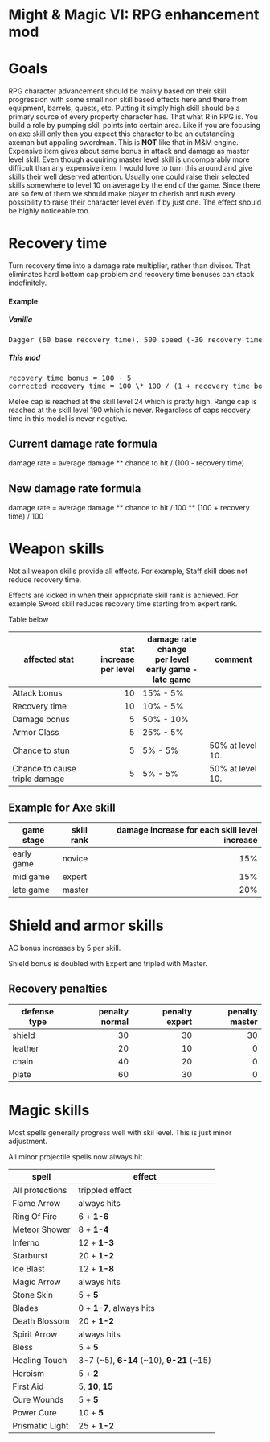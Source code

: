 # Might & Magic VI: RPG enhancement mod

# Goals

RPG character advancement should be mainly based on their skill progression with some small non skill based effects here and there from equipment, barrels, quests, etc. Putting it simply high skill should be a primary source of every property character has. That what R in RPG is. You build a role by pumping skill points into certain area. Like if you are focusing on axe skill only then you expect this character to be an outstanding axeman but appaling swordman. This is **NOT** like that in M&M engine. Expensive item gives about same bonus in attack and damage as master level skill. Even though acquiring master level skill is uncomparably more difficult than any expensive item. I would love to turn this around and give skills their well deserved attention. Usually one could raise their selected skills somewhere to level 10 on average by the end of the game. Since there are so few of them we should make player to cherish and rush every possibility to raise their character level even if by just one. The effect should be highly noticeable too.

# Recovery time

Turn recovery time into a damage rate multiplier, rather than divisor. That eliminates hard bottom cap problem and recovery time bonuses can stack indefinitely.

#### Example

##### Vanilla

<pre>
Dagger (60 base recovery time), 500 speed (-30 recovery time), haste (-25 recovery time) = 5 recovery time, capped at 30
</pre>

##### This mod

<pre>
recovery time bonus = 100 - 5
corrected recovery time = 100 \* 100 / (1 + recovery time bonus) = 51 recovery time, no capping needed
</pre>

Melee cap is reached at the skill level 24 which is pretty high. Range cap is reached at the skill level 190 which is never.
Regardless of caps recovery time in this model is never negative.

## Current damage rate formula

damage rate = average damage \** chance to hit / (100 - recovery time)

## New damage rate formula

damage rate = average damage \** chance to hit / 100 \** (100 + recovery time) / 100

# Weapon skills

Not all weapon skills provide all effects. For example, Staff skill does not reduce recovery time.

Effects are kicked in when their appropriate skill rank is achieved. For example Sword skill reduces recovery time starting from expert rank.

Table below 

|affected stat|stat increase<br>per level|damage rate change<br>per level<br>early game - late game|comment|
|----|----:|----|----|
|Attack bonus|10|15% - 5%||
|Recovery time|10|10% - 5%||
|Damage bonus|5|50% - 10%||
|Armor Class|5|25% - 5%||
|Chance to stun|5|5% - 5%|50% at level 10.|
|Chance to cause triple damage|5|5% - 5%|50% at level 10.|

## Example for Axe skill

|game stage|skill rank|damage increase for each skill level increase|
|----|----|----:|
|early game|novice|15%|
|mid game|expert|15%|
|late game|master|20%|

# Shield and armor skills

AC bonus increases by 5 per skill.

Shield bonus is doubled with Expert and tripled with Master.

## Recovery penalties

|defense type|penalty normal|penalty expert|penalty master|
|----|----:|----:|----:|
|shield|30|30|30|
|leather|20|10|0|
|chain|40|20|0|
|plate|60|30|0|

# Magic skills

Most spells generally progress well with skil level. This is just minor adjustment.

All minor projectile spells now always hit.

|spell|effect|
|----|----|
|All protections|trippled effect|
|Flame Arrow|always hits|
|Ring Of Fire|6 + **1-6**|
|Meteor Shower|8 + **1-4**|
|Inferno|12 + **1-3**|
|Starburst|20 + **1-2**|
|Ice Blast|12 + **1-8**|
|Magic Arrow|always hits|
|Stone Skin|5 + **5**|
|Blades|0 + **1-7**, always hits|
|Death Blossom|20 + **1-2**|
|Spirit Arrow|always hits|
|Bless|5 + **5**|
|Healing Touch|3-7 (~5), **6-14** (~10), **9-21** (~15)|
|Heroism|5 + **2**|
|First Aid|5, **10**, **15**|
|Cure Wounds|5 + **5**|
|Power Cure|10 + **5**|
|Prismatic Light|25 + **1-2**|

